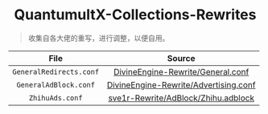 <h1 align='center'>QuantumultX-Collections-Rewrites</h1>

> 收集自各大佬的重写，进行调整，以便自用。

|File|Source|
|:---:|:---:|
|`GeneralRedirects.conf`|[DivineEngine-Rewrite/General.conf](https://raw.githubusercontent.com/DivineEngine/Profiles/master/Quantumult/Rewrite/General.conf)|
|`GeneralAdBlock.conf`|[DivineEngine-Rewrite/Advertising.conf](https://github.com/DivineEngine/Profiles/blob/master/Quantumult/Rewrite/Block/Advertising.conf)|
|`ZhihuAds.conf`|[sve1r-Rewrite/AdBlock/Zhihu.adblock](https://raw.githubusercontent.com/sve1r/Rules-For-Quantumult-X/main/Rewrite/AdBlock/Zhihu.adblock)|